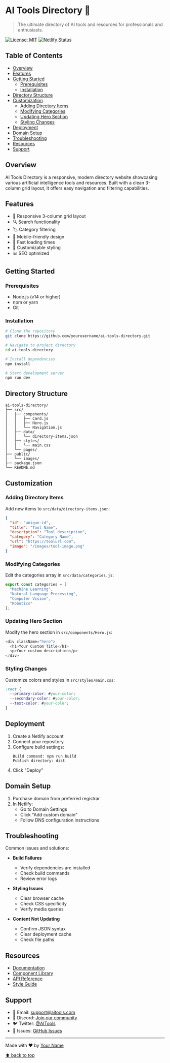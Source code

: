 # AI Tools Directory 🤖

> The ultimate directory of AI tools and resources for professionals and enthusiasts.

[![License: MIT](https://img.shields.io/badge/License-MIT-blue.svg)](https://opensource.org/licenses/MIT)
[![Netlify Status](https://api.netlify.com/api/v1/badges/YOUR-NETLIFY-ID/deploy-status)](https://app.netlify.com/sites/your-site/deploys)

## Table of Contents
- [Overview](#overview)
- [Features](#features)
- [Getting Started](#getting-started)
  - [Prerequisites](#prerequisites)
  - [Installation](#installation)
- [Directory Structure](#directory-structure)
- [Customization](#customization)
  - [Adding Directory Items](#adding-directory-items)
  - [Modifying Categories](#modifying-categories)
  - [Updating Hero Section](#updating-hero-section)
  - [Styling Changes](#styling-changes)
- [Deployment](#deployment)
- [Domain Setup](#domain-setup)
- [Troubleshooting](#troubleshooting)
- [Resources](#resources)
- [Support](#support)

## Overview

AI Tools Directory is a responsive, modern directory website showcasing various artificial intelligence tools and resources. Built with a clean 3-column grid layout, it offers easy navigation and filtering capabilities.

## Features

- 🎯 Responsive 3-column grid layout
- 🔍 Search functionality
- 🏷️ Category filtering
- 📱 Mobile-friendly design
- 🚀 Fast loading times
- 🎨 Customizable styling
- 📊 SEO optimized

## Getting Started

### Prerequisites

- Node.js (v14 or higher)
- npm or yarn
- Git

### Installation

```bash
# Clone the repository
git clone https://github.com/yourusername/ai-tools-directory.git

# Navigate to project directory
cd ai-tools-directory

# Install dependencies
npm install

# Start development server
npm run dev
```

## Directory Structure

```
ai-tools-directory/
├── src/
│   ├── components/
│   │   ├── Card.js
│   │   ├── Hero.js
│   │   └── Navigation.js
│   ├── data/
│   │   └── directory-items.json
│   ├── styles/
│   │   └── main.css
│   └── pages/
├── public/
│   └── images/
├── package.json
└── README.md
```

## Customization

### Adding Directory Items

Add new items to `src/data/directory-items.json`:

```json
{
  "id": "unique-id",
  "title": "Tool Name",
  "description": "Tool description",
  "category": "Category Name",
  "url": "https://toolurl.com",
  "image": "/images/tool-image.png"
}
```

### Modifying Categories

Edit the categories array in `src/data/categories.js`:

```javascript
export const categories = [
  "Machine Learning",
  "Natural Language Processing",
  "Computer Vision",
  "Robotics"
];
```

### Updating Hero Section

Modify the hero section in `src/components/Hero.js`:

```javascript
<div className="hero">
  <h1>Your Custom Title</h1>
  <p>Your custom description</p>
</div>
```

### Styling Changes

Customize colors and styles in `src/styles/main.css`:

```css
:root {
  --primary-color: #your-color;
  --secondary-color: #your-color;
  --text-color: #your-color;
}
```

## Deployment

1. Create a Netlify account
2. Connect your repository
3. Configure build settings:
   ```
   Build command: npm run build
   Publish directory: dist
   ```
4. Click "Deploy"

## Domain Setup

1. Purchase domain from preferred registrar
2. In Netlify:
   - Go to Domain Settings
   - Click "Add custom domain"
   - Follow DNS configuration instructions

## Troubleshooting

Common issues and solutions:

- **Build Failures**
  - Verify dependencies are installed
  - Check build commands
  - Review error logs

- **Styling Issues**
  - Clear browser cache
  - Check CSS specificity
  - Verify media queries

- **Content Not Updating**
  - Confirm JSON syntax
  - Clear deployment cache
  - Check file paths

## Resources

- [Documentation](https://docs.yoursite.com)
- [Component Library](https://components.yoursite.com)
- [API Reference](https://api.yoursite.com)
- [Style Guide](https://style.yoursite.com)

## Support

- 📧 Email: support@aitools.com
- 💬 Discord: [Join our community](https://discord.gg/aitools)
- 🐦 Twitter: [@AITools](https://twitter.com/aitools)
- 📝 Issues: [GitHub Issues](https://github.com/yourusername/ai-tools-directory/issues)

---

Made with ❤️ by [Your Name](https://yoursite.com)

[⬆ back to top](#ai-tools-directory-)